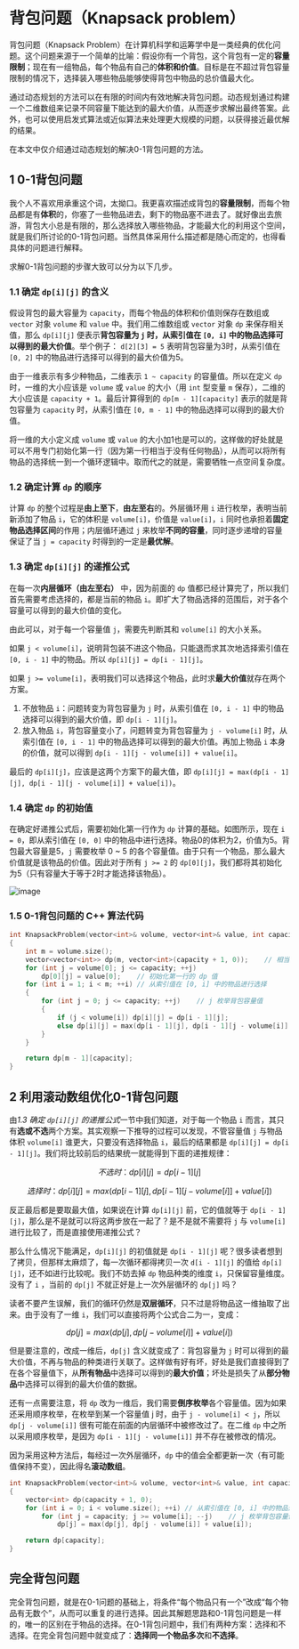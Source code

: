 # 背包问题（Knapsack problem）

背包问题（Knapsack Problem）在计算机科学和运筹学中是一类经典的优化问题。这个问题来源于一个简单的比喻：假设你有一个背包，这个背包有一定的**容量限制**；现在有一组物品，每个物品有自己的**体积和价值**。目标是在不超过背包容量限制的情况下，选择装入哪些物品能够使得背包中物品的总价值最大化。

通过动态规划的方法可以在有限的时间内有效地解决背包问题。动态规划通过构建一个二维数组来记录不同容量下能达到的最大价值，从而逐步求解出最终答案。此外，也可以使用启发式算法或近似算法来处理更大规模的问题，以获得接近最优解的结果。

在本文中仅介绍通过动态规划的解决0-1背包问题的方法。

## 1 0-1背包问题

我个人不喜欢用承重这个词，太拗口。我更喜欢描述成背包的**容量限制**，而每个物品都是有**体积**的，你塞了一些物品进去，剩下的物品塞不进去了。就好像出去旅游，背包大小总是有限的，那么选择放入哪些物品，才能最大化的利用这个空间，就是我们所讨论的0-1背包问题。当然具体采用什么描述都是随心而定的，也得看具体的问题进行解释。

求解0-1背包问题的步骤大致可以分为以下几步。

### 1.1 确定 `dp[i][j]` 的含义

假设背包的最大容量为 `capacity`，而每个物品的体积和价值则保存在数组或 `vector` 对象 `volume` 和 `value` 中。我们用二维数组或 `vector` 对象 `dp` 来保存相关值，那么 `dp[i][j]` 便表示**背包容量为 `j` 时，从索引值在 `[0, i]` 中的物品选择可以得到的最大价值**。举个例子： `d[2][3] = 5` 表明背包容量为3时，从索引值在 `[0, 2]` 中的物品进行选择可以得到的最大价值为5。

由于一维表示有多少种物品，二维表示 `1 ~ capacity` 的容量值。所以在定义 `dp` 时，一维的大小应该是 `volume` 或 `value` 的大小（用 `int` 型变量 `m` 保存），二维的大小应该是 `capacity + 1`。最后计算得到的 `dp[m - 1][capacity]` 表示的就是背包容量为 `capacity` 时，从索引值在 `[0, m - 1]` 中的物品选择可以得到的最大价值。

将一维的大小定义成 `volume` 或 `value` 的大小加1也是可以的，这样做的好处就是可以不用专门初始化第一行（因为第一行相当于没有任何物品），从而可以将所有物品的选择统一到一个循环逻辑中。取而代之的就是，需要牺牲一点空间复杂度。

### 1.2 确定计算 `dp` 的顺序

计算 `dp` 的整个过程是**由上至下**，**由左至右**的。外层循环用 `i` 进行枚举，表明当前新添加了物品 `i`，它的体积是 `volume[i]`，价值是 `value[i]`，`i` 同时也承担着**固定物品选择区间**的作用；内层循环通过 `j` 来枚举**不同的容量**，同时逐步递增的容量保证了当 `j = capacity` 时得到的一定是**最优解**。

### 1.3 确定 `dp[i][j]` 的递推公式

在每一次**内层循环（由左至右）** 中，因为前面的 `dp` 值都已经计算完了，所以我们首先需要考虑选择的，都是当前的物品 `i`。即扩大了物品选择的范围后，对于各个容量可以得到的最大价值的变化。 

由此可以，对于每一个容量值 `j`，需要先判断其和 `volume[i]` 的大小关系。

如果 `j < volume[i]`，说明背包装不进这个物品，只能退而求其次地选择索引值在 `[0, i - 1]` 中的物品。所以 `dp[i][j] = dp[i - 1][j]`。

如果 `j >= volume[i]`，表明我们可以选择这个物品，此时求**最大价值**就存在两个方案。

1. 不放物品 `i`：问题转变为背包容量为 `j` 时，从索引值在 `[0, i - 1]` 中的物品选择可以得到的最大价值，即 `dp[i - 1][j]`。
2. 放入物品 `i`，背包容量变小了，问题转变为背包容量为 `j - volume[i]` 时，从索引值在 `[0, i - 1]` 中的物品选择可以得到的最大价值。再加上物品 `i` 本身的价值，就可以得到 `dp[i - 1][j - volume[i]] + value[i]`。

最后的 `dp[i][j]`，应该是这两个方案下的最大值，即 `dp[i][j] = max(dp[i - 1][j], dp[i - 1][j - volume[i]] + value[i])`。

### 1.4 确定 `dp` 的初始值

在确定好递推公式后，需要初始化第一行作为 `dp` 计算的基础。如图所示，现在 `i = 0`，即从索引值在 `[0, 0]` 中的物品中进行选择。物品0的体积为2，价值为5。背包最大容量是5，`j` 需要枚举 0 ~ 5 的各个容量值。由于只有一个物品，那么最大价值就是该物品的价值。因此对于所有 `j >= 2` 的 `dp[0][j]`，我们都将其初始化为5（只有容量大于等于2时才能选择该物品）。

![image](https://github.com/user-attachments/assets/4bd9b2ef-1162-45a9-b341-3ef111e340ea)


### 1.5 0-1背包问题的 C++ 算法代码

```cpp
int KnapsackProblem(vector<int>& volume, vector<int>& value, int capacity)
{
    int m = volume.size();
    vector<vector<int>> dp(m, vector<int>(capacity + 1, 0));    // 相当于定义了 dp[m][n]
    for (int j = volume[0]; j <= capacity; ++j)
        dp[0][j] = value[0];    // 初始化第一行的 dp 值
    for (int i = 1; i < m; ++i) // 从索引值在 [0, i] 中的物品进行选择
    {
        for (int j = 0; j <= capacity; ++j)    // j 枚举背包容量值
        {
            if (j < volume[i]) dp[i][j] = dp[i - 1][j];
            else dp[i][j] = max(dp[i - 1][j], dp[i - 1][j - volume[i]] + value[i]);
        }
    }

    return dp[m - 1][capacity];
}
```

## 2 利用滚动数组优化0-1背包问题

由*1.3 确定 `dp[i][j]` 的递推公式*一节中我们知道，对于每一个物品 `i` 而言，其只有**选或不选**两个方案。其实观察一下推导的过程可以发现，不管容量值 `j` 与物品体积 `volume[i]` 谁更大，只要没有选择物品 `i`，最后的结果都是 `dp[i][j] = dp[i - 1][j]`。我们将比较前后的结果统一就能得到下面的递推规律：

$$不选时：dp[i][j] = dp[i - 1][j]$$

$$选择时：dp[i][j] = max(dp[i - 1][j], dp[i - 1][j - volume[i]] + value[i])$$

反正最后都是要取最大值，如果说在计算 `dp[i][j]` 前，它的值就等于 `dp[i - 1][j]`，那么是不是就可以将这两步放在一起了？是不是就不需要将 `j` 与 `volume[i]` 进行比较了，而是直接使用递推公式？

那么什么情况下能满足，`dp[i][j]` 的初值就是 `dp[i - 1][j]` 呢？很多读者想到了拷贝，但那样太麻烦了，每一次循环都得拷贝一次 `d[i - 1][j]` 的值给 `dp[i][j]`，还不如进行比较呢。我们不妨去掉 `dp` 物品种类的维度 `i`，只保留容量维度。没有了 `i` ，当前的 `dp[j]` 不就正好是上一次外层循环的 `dp[j]` 吗？

读者不要产生误解，我们的循环仍然是**双层循环**，只不过是将物品这一维抽取了出来。由于没有了一维 `i`，我们可以直接将两个公式合二为一，变成：

$$dp[j] = max(dp[j], dp[j - volume[i]] + value[i])$$

但是要注意的，改成一维后，`dp[j]` 含义就变成了：背包容量为 `j` 时可以得到的最大价值，不再与物品的种类进行关联了。这样做有好有坏，好处是我们直接得到了在各个容量值下，从**所有物品**中选择可以得到的**最大价值**；坏处是损失了从**部分物品**中选择可以得到的最大价值的数据。

还有一点需要注意，将 `dp` 改为一维后，我们需要**倒序枚举**各个容量值。因为如果还采用顺序枚举，在枚举到某一个容量值 j 时，由于 `j - volume[i] < j`，所以 `dp[j - volume[i]]` 很有可能在前面的内层循环中被修改过了。在二维 `dp` 中之所以采用顺序枚举，是因为 `dp[i - 1][j - volume[i]]` 并不存在被修改的情况。

因为采用这种方法后，每经过一次外层循环，`dp` 中的值会全都更新一次（有可能值保持不变），因此得名**滚动数组**。

```cpp
int KnapsackProblem(vector<int>& volume, vector<int>& value, int capacity)
{
    vector<int> dp(capacity + 1, 0);
    for (int i = 0; i < volume.size(); ++i) // 从索引值在 [0, i] 中的物品进行选择
        for (int j = capacity; j >= volume[i]; --j)    // j 枚举背包容量值
            dp[j] = max(dp[j], dp[j - volume[i]] + value[i]);

    return dp[capacity];
}
```

## 完全背包问题

完全背包问题，就是在0-1问题的基础上，将条件“每个物品只有一个”改成“每个物品有无数个”，从而可以重复的进行选择。因此其解题思路和0-1背包问题是一样的，唯一的区别在于物品的选择。在0-1背包问题中，我们有两种方案：选择和不选择。在完全背包问题中就变成了：**选择同一个物品多次**和**不选择**。

